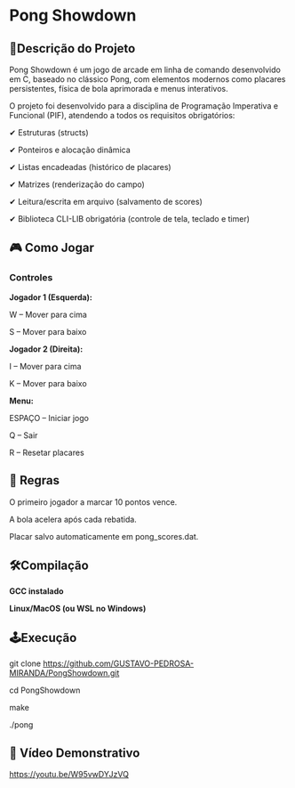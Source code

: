 # Pong Showdown
## 📌Descrição do Projeto
Pong Showdown é um jogo de arcade em linha de comando desenvolvido em C, baseado no clássico Pong, com elementos modernos como placares persistentes, física de bola aprimorada e menus interativos.

O projeto foi desenvolvido para a disciplina de Programação Imperativa e Funcional (PIF), atendendo a todos os requisitos obrigatórios:

✔ Estruturas (structs)

✔ Ponteiros e alocação dinâmica

✔ Listas encadeadas (histórico de placares)

✔ Matrizes (renderização do campo)

✔ Leitura/escrita em arquivo (salvamento de scores)

✔ Biblioteca CLI-LIB obrigatória (controle de tela, teclado e timer)

## 🎮 Como Jogar

### Controles

**Jogador 1 (Esquerda):**

W – Mover para cima

S – Mover para baixo

**Jogador 2 (Direita):**

I – Mover para cima

K – Mover para baixo

**Menu:**

ESPAÇO – Iniciar jogo

Q – Sair

R – Resetar placares

## 📝 Regras

O primeiro jogador a marcar 10 pontos vence.

A bola acelera após cada rebatida.

Placar salvo automaticamente em pong_scores.dat.

## 🛠️Compilação

**GCC instalado**

**Linux/MacOS (ou WSL no Windows)**

## 🕹️Execução

git clone https://github.com/GUSTAVO-PEDROSA-MIRANDA/PongShowdown.git

cd PongShowdown

make

./pong

## 🎥 Vídeo Demonstrativo
https://youtu.be/W95vwDYJzVQ

